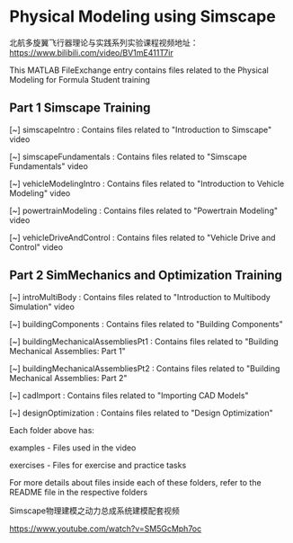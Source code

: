 # Physical Modeling using Simscape

北航多旋翼飞行器理论与实践系列实验课程视频地址：https://www.bilibili.com/video/BV1mE411T7ir

This MATLAB FileExchange entry contains files related to the Physical Modeling for Formula Student training

## Part 1 Simscape Training

[~] simscapeIntro : Contains files related to "Introduction to Simscape" video

[~] simscapeFundamentals : Contains files related to "Simscape Fundamentals" video

[~] vehicleModelingIntro : Contains files related to "Introduction to Vehicle Modeling" video

[~] powertrainModeling : Contains files related to "Powertrain Modeling" video

[~] vehicleDriveAndControl : Contains files related to "Vehicle Drive and Control" video

## Part 2 SimMechanics and Optimization Training

[~] introMultiBody : Contains files related to "Introduction to Multibody Simulation" video

[~] buildingComponents : Contains files related to "Building Components"

[~] buildingMechanicalAssembliesPt1 : Contains files related to "Building Mechanical Assemblies: Part 1"

[~] buildingMechanicalAssembliesPt2 : Contains files related to "Building Mechanical Assemblies: Part 2"

[~] cadImport : Contains files related to "Importing CAD Models"

[~] designOptimization : Contains files related to "Design Optimization"

Each folder above has:

examples - Files used in the video

exercises - Files for exercise and practice tasks

For more details about files inside each of these folders, refer to the README file in the respective folders

Simscape物理建模之动力总成系统建模配套视频

https://www.youtube.com/watch?v=SM5GcMph7oc
